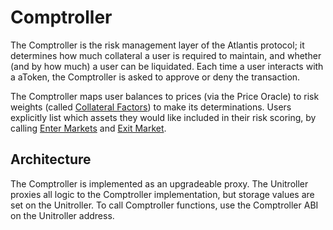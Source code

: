 # Comptroller

The Comptroller is the risk management layer of the Atlantis protocol; it determines how much collateral a user is required to maintain, and whether \(and by how much\) a user can be liquidated. Each time a user interacts with a aToken, the Comptroller is asked to approve or deny the transaction.

The Comptroller maps user balances to prices \(via the Price Oracle\) to risk weights \(called [Collateral Factors](collateral-factor.md)\) to make its determinations. Users explicitly list which assets they would like included in their risk scoring, by calling [Enter Markets](enter-markets.md) and [Exit Market](exit-market.md).

## Architecture

The Comptroller is implemented as an upgradeable proxy. The Unitroller proxies all logic to the Comptroller implementation, but storage values are set on the Unitroller. To call Comptroller functions, use the Comptroller ABI on the Unitroller address.

